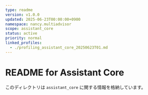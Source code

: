 ```yaml
---
type: readme
version: v1.0.0
updated: 2025-06-23T00:00:00+0900
namespace: nancy.multiadvisor
scope: assistant_core
status: active
priority: normal
linked_profiles:
  - ./profiling_assistant_core_20250623T01.md
---
```


# README for Assistant Core

このディレクトリは `assistant_core` に関する情報を格納しています。
